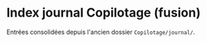 # Index journal Copilotage (fusion)

Entrées consolidées depuis l'ancien dossier `Copilotage/journal/`.
